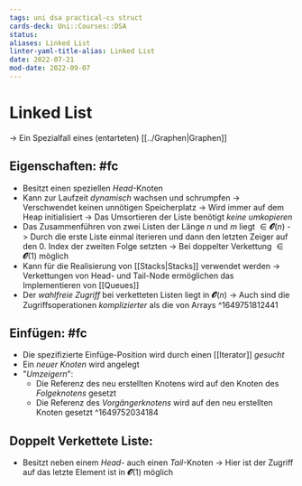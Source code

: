 ```yaml
---
tags: uni dsa practical-cs struct
cards-deck: Uni::Courses::DSA
status: 
aliases: Linked List
linter-yaml-title-alias: Linked List
date: 2022-07-21
mod-date: 2022-09-07
---
```


# Linked List
-> Ein Spezialfall eines (entarteten) [[../Graphen|Graphen]]

## Eigenschaften: #fc
- Besitzt einen speziellen *Head*-Knoten
- Kann zur Laufzeit *dynamisch* wachsen und schrumpfen
	-> Verschwendet keinen unnötigen Speicherplatz
	-> Wird immer auf dem Heap initialisiert
	-> Das Umsortieren der Liste benötigt *keine umkopieren*
- Das Zusammenführen von zwei Listen der Länge $n$ und $m$ liegt $\in\mathbfcal{O}(n)$
	-> Durch die erste Liste einmal iterieren und dann den letzten Zeiger auf den 0. Index der zweiten Folge setzten
	-> Bei doppelter Verkettung $\in\mathbfcal{O}(1)$ möglich
- Kann für die Realisierung von [[Stacks|Stacks]] verwendet werden
	-> Verkettungen von Head- und Tail-Node ermöglichen das Implementieren von [[Queues]]
- Der *wahlfreie Zugriff* bei verketteten Listen liegt in $\mathbfcal{O}(n)$
	-> Auch sind die Zugriffsoperationen *komplizierter* als die von Arrays
^1649751812441

## Einfügen: #fc
- Die spezifizierte Einfüge-Position wird durch einen [[Iterator]] *gesucht*
- Ein *neuer Knoten* wird angelegt
- "*Umzeigern*":
	- Die Referenz des neu erstellten Knotens wird auf den Knoten des *Folgeknotens* gesetzt
	- Die Referenz des *Vorgängerknotens* wird auf den neu erstellten Knoten gesetzt
^1649752034184

## Doppelt Verkettete Liste:
- Besitzt neben einem *Head*- auch einen *Tail*-Knoten
	-> Hier ist der Zugriff auf das letzte Element ist in $\mathbfcal{O}(1)$ möglich
